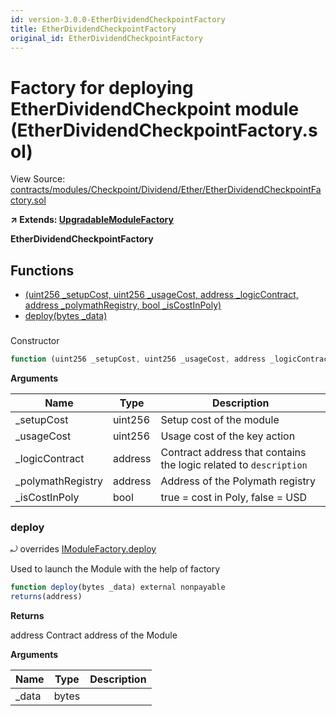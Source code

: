 ```yaml
---
id: version-3.0.0-EtherDividendCheckpointFactory
title: EtherDividendCheckpointFactory
original_id: EtherDividendCheckpointFactory
---
```


# Factory for deploying EtherDividendCheckpoint module (EtherDividendCheckpointFactory.sol)

View Source: [contracts/modules/Checkpoint/Dividend/Ether/EtherDividendCheckpointFactory.sol](../../contracts/modules/Checkpoint/Dividend/Ether/EtherDividendCheckpointFactory.sol)

**↗ Extends: [UpgradableModuleFactory](UpgradableModuleFactory.md)**

**EtherDividendCheckpointFactory**

## Functions

- [(uint256 _setupCost, uint256 _usageCost, address _logicContract, address _polymathRegistry, bool _isCostInPoly)](#)
- [deploy(bytes _data)](#deploy)

### 

Constructor

```js
function (uint256 _setupCost, uint256 _usageCost, address _logicContract, address _polymathRegistry, bool _isCostInPoly) public nonpayable UpgradableModuleFactory 
```

**Arguments**

| Name        | Type           | Description  |
| ------------- |------------- | -----|
| _setupCost | uint256 | Setup cost of the module | 
| _usageCost | uint256 | Usage cost of the key action | 
| _logicContract | address | Contract address that contains the logic related to `description` | 
| _polymathRegistry | address | Address of the Polymath registry | 
| _isCostInPoly | bool | true = cost in Poly, false = USD | 

### deploy

⤾ overrides [IModuleFactory.deploy](IModuleFactory.md#deploy)

Used to launch the Module with the help of factory

```js
function deploy(bytes _data) external nonpayable
returns(address)
```

**Returns**

address Contract address of the Module

**Arguments**

| Name        | Type           | Description  |
| ------------- |------------- | -----|
| _data | bytes |  | 

